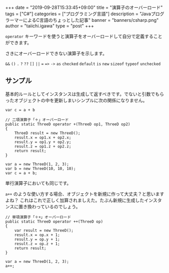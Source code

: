 +++
date = "2019-09-28T15:33:45+09:00"
title = "演算子のオーバーロード"
tags = ["C#"]
categories = ["プログラミング言語"]
description = "JavaプログラーマーによるC言語のちょっとした記事"
banner = "banners/csharp.png"
author = "taiichi.igawa"
type = "post"
+++

`operator` キーワードを使うと演算子をオーバーロードして自分で定義することができます。

さきにオーバーロードできない演算子を示します。

`&&` `()` `.` `?` `??` `[]` `||` `=` `=>` `->` `as` `checked` `default` `is` `new` `sizeof` `typeof` `unchecked`

## サンプル

基本的ルールとしてインスタンスは生成して返すべきです。でないと引数でもらったオブジェクトの中を更新しまいシンプルに次の関係になりません。

`var c = a + b `

```
// 二項演算子「＋」オーバーロード
public static ThreeD operator +(ThreeD op1, ThreeD op2)
{
    ThreeD result = new ThreeD();
    result.x = op1.x + op2.x;
    result.y = op1.y + op2.y;
    result.z = op1.z + op2.z;
    return result;
}

var a = new ThreeD(1, 2, 3);
var b = new ThreeD(10, 10, 10);
var c = a + b;
```

単行演算子においても同じです。

`a++` のような使い方する場合、オブジェクトを新規に作って大丈夫？と思いますよね？
これはこれで正しく加算されましえた。たぶん新規に生成したインスタンスに置き換わっているのでしょう。

```
// 単項演算子「＋+」オーバーロード
public static ThreeD operator ++(ThreeD op)
{
    var result = new ThreeD();
    result.x = op.x + 1;
    result.y = op.y + 1;
    result.z = op.z + 1;
    return result;
}

var a = new ThreeD(1, 2, 3);
a++;
```
